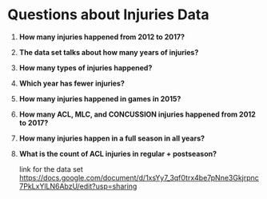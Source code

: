 # Questions about Injuries Data

1. **How many injuries happened from 2012 to 2017?**
   
  

2. **The data set talks about how many years of injuries?**
   
  

3. **How many types of injuries happened?**
   
  

4. **Which year has fewer injuries?**
   

5. **How many injuries happened in games in 2015?**
   

6. **How many ACL, MLC, and CONCUSSION injuries happened from 2012 to 2017?**
   

7. **How many injuries happen in a full season in all years?**
   

8. **What is the count of ACL injuries in regular + postseason?**


   link for the data set https://docs.google.com/document/d/1xsYy7_3qf0trx4be7pNne3Gkjrpnc7PkLxYlLN6AbzU/edit?usp=sharing

